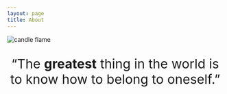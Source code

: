```yaml
---
layout: page
title: About
---
```


![candle flame](https://images.pexels.com/photos/278823/pexels-photo-278823.jpeg?auto=compress&cs=tinysrgb&w=1260&h=750&dpr=2)

<p style="text-align:center;font-size:30px;">“The <b>greatest</b> thing in the world is to know how to belong to oneself.”</p>
